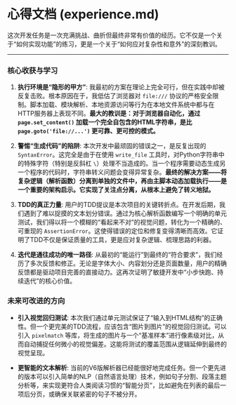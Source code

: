 # 心得文档 (experience.md)

这次开发任务是一次充满挑战、曲折但最终非常有价值的经历。它不仅是一个关于“如何实现功能”的练习，更是一个关于“如何应对复杂性和意外”的深刻教训。

---

### **核心收获与学习**

1.  **执行环境是“隐形的甲方”**: 我最初的方案在理论上完全可行，但在实践中却被反复击败。根本原因在于，我低估了浏览器对 `file:///` 协议的严格安全限制。脚本加载、模块解析、本地资源访问等行为在本地文件系统中都与在HTTP服务器上表现不同。**最大的教训是：对于浏览器自动化，通过 `page.set_content()` 加载一个完全自包含的HTML字符串，是比 `page.goto('file://...')` 更可靠、更可控的模式。**

2.  **警惕“生成代码”的陷阱**: 本次开发中最顽固的错误之一，是反复出现的 `SyntaxError`。这完全是由于在使用 `write_file` 工具时，对Python字符串中的特殊字符（特别是反斜杠 `\`）处理不当造成的。当一个程序需要动态生成另一个程序的代码时，字符串转义问题会变得异常复杂。**最终的解决方案——将复杂逻辑（解析函数）分离到单独的文件中，再由主脚本动态加载执行——是一个重要的架构启示。它实现了关注点分离，从根本上避免了转义地狱。**

3.  **TDD的真正力量**: 用户的TDD提议是本次项目的关键转折点。在开发后期，我们遇到了难以捉摸的文本划分错误。通过为核心解析函数编写一个明确的单元测试，我们得以将一个模糊的“看起来不对”的视觉问题，转化为一个精确的、可重现的 `AssertionError`。这使得错误的定位和修复变得清晰而高效。它证明了TDD不仅是保证质量的工具，更是应对复杂逻辑、梳理思路的利器。

4.  **迭代是通往成功的唯一路径**: 从最初的“能运行”到最终的“符合要求”，我们经历了多次反馈和修正。无论是字体大小、内容划分还是页面数量，用户的精确反馈都是驱动项目完善的直接动力。这再次证明了敏捷开发中“小步快跑、持续迭代”的核心价值。

### **未来可改进的方向**

-   **引入视觉回归测试**: 本次我们通过单元测试保证了“输入到HTML结构”的正确性。但一个更完美的TDD流程，应该包含“图片到图片”的视觉回归测试。可以引入 `pixelmatch` 等库，将生成的图片与一个“基准样本”进行像素级对比，从而自动捕捉任何微小的视觉偏差。这能将测试的覆盖范围从逻辑延伸到最终的视觉呈现。

-   **更智能的文本解析**: 当前的V6版解析器已经能很好地完成任务。但一个更先进的版本可以引入简单的NLP（自然语言处理）技术，例如句子分割、段落主题分析等，来实现更符合人类阅读习惯的“智能分页”，比如避免在列表的最后一项后分页，或确保关联紧密的句子不被分开。